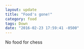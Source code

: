 ```yaml
---
layout: update
title: "Food's gone!"
category: food
tags: Down
date: "2016-02-23 17:59:41 -0500"
---
```


No food for chess
